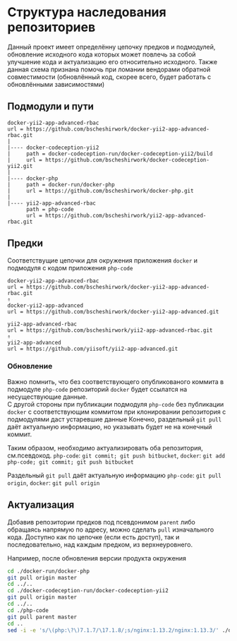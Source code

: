# Структура наследования репозиториев

Данный проект имеет определённу цепочку предков и подмодулей, обновление исходного кода которых может повлечь 
за собой улучшение кода и актуализацию его относительно исходного. Также данная схема признана помочь при ломании вендорами
обратной совместимости (обновлённый код, скорее всего, будет работать с обновлёнными зависимостями)


## Подмодули и пути

```
docker-yii2-app-advanced-rbac
url = https://github.com/bscheshirwork/docker-yii2-app-advanced-rbac.git
|
|---- docker-codeception-yii2
|     path = docker-codeception-run/docker-codeception-yii2/build
|     url = https://github.com/bscheshirwork/docker-codeception-yii2.git
|
|---- docker-php
|     path = docker-run/docker-php
|     url = https://github.com/bscheshirwork/docker-php.git
|
|---- yii2-app-advanced-rbac
      path = php-code
      url = https://github.com/bscheshirwork/yii2-app-advanced-rbac.git
```


## Предки

Соответствущие цепочки для окружения приложения `docker` и подмодуля с кодом приложения `php-code`

```
docker-yii2-app-advanced-rbac
url = https://github.com/bscheshirwork/docker-yii2-app-advanced-rbac.git
⇑
docker-yii2-app-advanced
url = https://github.com/bscheshirwork/docker-yii2-app-advanced.git
```

```
yii2-app-advanced-rbac
url = https://github.com/bscheshirwork/yii2-app-advanced-rbac.git
⇑
yii2-app-advanced
url = https://github.com/yiisoft/yii2-app-advanced.git
```

### Обновление

Важно помнить, что без соответствующего опубликованого коммита в подмодуле `php-code` репозиторий `docker`
будет ссылатся на несуществующие данные.  
С другой стороны при публикации подмодуля `php-code` без публикации `docker` с соответствующим коммитом 
при клонировании репозитория с подмодулями даст устаревшие данные
Конечно, раздельный `git pull` даёт актуальную информацию, но указывать будет не на конечный коммит.

Таким образом, необходимо актуализировать оба репозитория, см.псевдокод. 
`php-code`: `git commit; git push bitbucket`, `docker`: `git add php-code; git commit; git push bitbucket`

Раздельный `git pull` даёт актуальную информацию
`php-code`: `git pull origin`, `docker`: `git pull origin`

## Актуализация

Добавив репозитории предков под псевдонимом `parent` либо обращаясь напрямую по адресу, можно сделать `pull` изначального кода.
Доступно как по цепочке (если есть доступ), так и последовательно, над каждым предком, из верхнеуровнего.

Например, после обновления версии продукта окружения

```sh
cd ./docker-run/docker-php
git pull origin master
cd ../..
cd ./docker-codeception-run/docker-codeception-yii2
git pull origin master
cd ../..
cd ./php-code
git pull parent master
cd ..
sed -i -e 's/\(php:\?\)7.1.7/\17.1.8/;s/nginx:1.13.2/nginx:1.13.3/' ./docker-compose.yml ./docker-run/docker-compose.yml ./docker-codeception-run/docker-compose.yml
```
